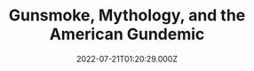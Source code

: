 ---
collection_archive: false
collection_awards: []
collection_category:
  - Kids
  - Color
  - Still Life + Details
  - Environments
  - Reportage
collection_content: >-
  This work-in progress investigates gun culture not in a singular sense as one
  belonging to the enthusiast, but one that is synonymous with being an American
  citizen as we share the land with more guns than citizens. Stories on guns are
  plenty but none which look at the role firearms have played in the mythology
  of the American West. From film, music, and literature, the world loves our
  pop culture exports of the gun carrying character personified as the cowboy,
  pioneer, soldier, mobster and the gangster. A uniquely American export is now
  a uniquely American health crisis.


  I have a long personal relationship with firearms. Raised in the Ozarks
  hunting is a way of life yet my brothers and I were not allowed to play with
  toy guns. In high school I was on a mass shooting kill list. In 2012 my cousin
  took her land her young children’s lives (11, 10, and 22 months).


  Here you will find scenes from civilian tactical training facilities,
  neighborhoods wracked by gun violence, activists, politicians, wild-west
  shootouts, “patriots,” and gun safety exercises.
collection_cover: 'https://d1sf55qlb7p6hz.cloudfront.net/rieser-vox-guns-16.jpg'
collection_cover_mobile: 'https://d1sf55qlb7p6hz.cloudfront.net/2022-08_vertical-covers-18.jpg'
collection_description: >-
  Firearms are deeply ingrained with what it means to be American and our
  history of the American West—a history of celebrated individualism
  paradoxically based on our freedom as the conquering settler and oppressor.


  Featured on Buzzfeed News. 
collection_description_alignment: center
collection_exhibition: []
collection_filter: Personal
collection_hidden: false
collection_meta: 2021 - 2022
collection_meta_2: ''
collection_press: []
collection_preview:
  - 'https://d1sf55qlb7p6hz.cloudfront.net/4x3-guns-3.jpg'
  - 'https://d1sf55qlb7p6hz.cloudfront.net/4x3-guns-1.jpg'
  - 'https://d1sf55qlb7p6hz.cloudfront.net/4x3-guns-2.jpg'
  - 'https://d1sf55qlb7p6hz.cloudfront.net/4x3-guns-11.jpg'
  - 'https://d1sf55qlb7p6hz.cloudfront.net/4x3-guns-10.jpg'
  - 'https://d1sf55qlb7p6hz.cloudfront.net/4x3-guns-9.jpg'
  - 'https://d1sf55qlb7p6hz.cloudfront.net/4x3-guns-8.jpg'
  - 'https://d1sf55qlb7p6hz.cloudfront.net/4x3-guns-7.jpg'
  - 'https://d1sf55qlb7p6hz.cloudfront.net/4x3-guns-6.jpg'
  - 'https://d1sf55qlb7p6hz.cloudfront.net/4x3-guns-5.jpg'
  - 'https://d1sf55qlb7p6hz.cloudfront.net/4x3-guns-4.jpg'
cover_image: ''
date: 2022-07-21T01:20:29.000Z
hide_footer: false
layout: blocks
navigation_theme: black
px_extra: true
row_alignment: between
slug: gundemic
theme_color: '#CAE8E3'
theme_color_all_works: ''
title: 'Gunsmoke, Mythology, and the American Gundemic '
seo:
  meta_description: ''
  meta_title: ''
collection_blocks:
  - _bookshop_name: collections/media-row-start
    row_alignment: between
  - _bookshop_name: collections/media-element
    align_y: ''
    block: media-element
    caption: ''
    color: '#DCE3F3'
    image: 'https://d1sf55qlb7p6hz.cloudfront.net/rieser-vox-guns-1.jpg'
    margin_left: '20'
    margin_right: ''
    margin_y: '100'
    width: '60'
  - _bookshop_name: collections/media-row
    row_alignment: between
  - _bookshop_name: collections/media-element
    align_y: ''
    block: media-element
    caption: ''
    color: '#EFE5DD'
    image: 'https://d1sf55qlb7p6hz.cloudfront.net/rieser-vox-guns-2.jpg'
    margin_left: '5'
    margin_right: ''
    margin_y: '100'
    width: '33'
  - _bookshop_name: collections/media-element
    align_y: ''
    block: media-element
    caption: ''
    color: '#C6E2D4'
    image: 'https://d1sf55qlb7p6hz.cloudfront.net/rieser-vox-guns-3.jpg'
    margin_left: '0'
    margin_right: '5'
    margin_y: '500'
    width: '45'
  - _bookshop_name: collections/media-row
    row_alignment: between
  - _bookshop_name: collections/media-element
    align_y: ''
    block: media-element
    caption: ''
    color: '#D8D7E3'
    image: 'https://d1sf55qlb7p6hz.cloudfront.net/rieser-vox-guns-4.jpg'
    margin_left: '10'
    margin_right: ''
    margin_y: '100'
    width: '55'
  - _bookshop_name: collections/media-row
    row_alignment: between
  - _bookshop_name: collections/media-element
    align_y: ''
    block: media-element
    caption: ''
    color: '#EDE5DE'
    image: 'https://d1sf55qlb7p6hz.cloudfront.net/rieser-vox-guns-5.jpg'
    margin_left: '30'
    margin_right: '0'
    margin_y: '100'
    width: '66'
  - _bookshop_name: collections/media-row
    row_alignment: between
  - _bookshop_name: collections/media-element
    align_y: ''
    block: media-element
    caption: ''
    color: '#EFCAB3'
    image: 'https://d1sf55qlb7p6hz.cloudfront.net/rieser-vox-guns-6.jpg'
    margin_left: '20'
    margin_right: '0'
    margin_y: '100'
    width: '40'
  - _bookshop_name: collections/media-row
    row_alignment: between
  - _bookshop_name: collections/media-element
    align_y: ''
    block: media-element
    caption: ''
    color: '#F8EBCC'
    image: 'https://d1sf55qlb7p6hz.cloudfront.net/rieser-vox-guns-7.jpg'
    margin_left: '35'
    margin_right: '0'
    margin_y: '100'
    width: '33'
  - _bookshop_name: collections/media-row
    row_alignment: between
  - _bookshop_name: collections/media-element
    align_y: ''
    block: media-element
    caption: ''
    color: '#DCEDF8'
    image: 'https://d1sf55qlb7p6hz.cloudfront.net/rieser-guns-redo-1.jpg'
    margin_left: '10'
    margin_right: ''
    margin_y: '200'
    width: '40'
  - _bookshop_name: collections/media-element
    align_y: ''
    block: media-element
    caption: ''
    color: '#F3E1D4'
    image: 'https://d1sf55qlb7p6hz.cloudfront.net/rieser-vox-guns-9.jpg'
    margin_left: '0'
    margin_right: '5'
    margin_y: '200'
    width: '40'
  - _bookshop_name: collections/media-row
    row_alignment: between
  - _bookshop_name: collections/media-element
    align_y: ''
    block: media-element
    caption: ''
    color: '#F4DFE7'
    image: 'https://d1sf55qlb7p6hz.cloudfront.net/rieser-vox-guns-10.jpg'
    margin_left: '35'
    margin_right: '0'
    margin_y: '200'
    width: '50'
  - _bookshop_name: collections/media-row
    row_alignment: between
  - _bookshop_name: collections/media-element
    align_y: ''
    block: media-element
    caption: ''
    color: '#D5F4F6'
    image: 'https://d1sf55qlb7p6hz.cloudfront.net/rieser-vox-guns-11.jpg'
    margin_left: '20'
    margin_right: ''
    margin_y: '100'
    width: '30'
  - _bookshop_name: collections/media-element
    align_y: ''
    block: media-element
    caption: ''
    color: '#F9D1BC'
    image: 'https://d1sf55qlb7p6hz.cloudfront.net/rieser-vox-guns-12.jpg'
    margin_left: '0'
    margin_right: '0'
    margin_y: '400'
    width: '40'
  - _bookshop_name: collections/media-row
    row_alignment: between
  - _bookshop_name: collections/media-element
    align_y: ''
    block: media-element
    caption: ''
    color: '#CCE3FA'
    image: 'https://d1sf55qlb7p6hz.cloudfront.net/rieser-vox-guns-13.jpg'
    margin_left: '40'
    margin_right: '0'
    margin_y: '100'
    width: '30'
  - _bookshop_name: collections/media-row
    row_alignment: between
  - _bookshop_name: collections/media-element
    align_y: ''
    block: media-element
    caption: ''
    color: '#F0F3D4'
    image: 'https://d1sf55qlb7p6hz.cloudfront.net/rieser-vox-guns-14.jpg'
    margin_left: '25'
    margin_right: ''
    margin_y: '100'
    width: '60'
  - _bookshop_name: collections/media-row
    row_alignment: between
  - _bookshop_name: collections/media-element
    align_y: ''
    block: media-element
    caption: ''
    color: '#EADEF4'
    image: 'https://d1sf55qlb7p6hz.cloudfront.net/rieser-vox-guns-15.jpg'
    margin_left: '10'
    margin_right: '0'
    margin_y: '100'
    width: '33'
  - _bookshop_name: collections/media-row
    row_alignment: between
  - _bookshop_name: collections/media-element
    align_y: ''
    block: media-element
    caption: ''
    color: '#D0F1F0'
    image: 'https://d1sf55qlb7p6hz.cloudfront.net/rieser-vox-guns-16.jpg'
    margin_left: '20'
    margin_right: ''
    margin_y: '100'
    width: '75'
  - _bookshop_name: collections/media-row
    row_alignment: between
  - _bookshop_name: collections/media-element
    align_y: ''
    block: media-element
    caption: ''
    color: '#F1E3CF'
    image: 'https://d1sf55qlb7p6hz.cloudfront.net/rieser-vox-guns-17.jpg'
    margin_left: '5'
    margin_right: ''
    margin_y: '100'
    width: '50'
  - _bookshop_name: collections/media-row
    row_alignment: between
  - _bookshop_name: collections/media-element
    align_y: ''
    block: media-element
    caption: ''
    color: '#F9DECE'
    image: 'https://d1sf55qlb7p6hz.cloudfront.net/rieser-vox-guns-18.jpg'
    margin_left: '30'
    margin_right: '0'
    margin_y: '100'
    width: '40'
  - _bookshop_name: collections/media-element
    align_y: ''
    block: media-element
    caption: ''
    color: '#D5D9F0'
    image: 'https://d1sf55qlb7p6hz.cloudfront.net/rieser-vox-guns-19.jpg'
    margin_left: '0'
    margin_right: '5'
    margin_y: '600'
    width: '20'
  - _bookshop_name: collections/media-row
    row_alignment: between
  - _bookshop_name: collections/media-element
    align_y: ''
    block: media-element
    caption: ''
    color: '#D8F3D8'
    image: 'https://d1sf55qlb7p6hz.cloudfront.net/rieser-vox-guns-21.jpg'
    margin_left: '5'
    margin_right: ''
    margin_y: '600'
    width: '40'
  - _bookshop_name: collections/media-element
    align_y: ''
    block: media-element
    caption: ''
    color: '#CCE1F3'
    image: 'https://d1sf55qlb7p6hz.cloudfront.net/rieser-vox-guns-20.jpg'
    margin_left: '0'
    margin_right: '15'
    margin_y: '100'
    width: '33'
  - _bookshop_name: collections/media-row
    row_alignment: between
  - _bookshop_name: collections/media-element
    align_y: ''
    block: media-element
    caption: ''
    color: '#FBC1A2'
    image: 'https://d1sf55qlb7p6hz.cloudfront.net/rieser-vox-guns-22.jpg'
    margin_left: '15'
    margin_right: '0'
    margin_y: '100'
    width: '50'
  - _bookshop_name: collections/media-element
    align_y: ''
    block: media-element
    caption: ''
    color: '#EDDAF0'
    image: 'https://d1sf55qlb7p6hz.cloudfront.net/rieser-vox-guns-23.jpg'
    margin_left: '0'
    margin_right: '5'
    margin_y: '700'
    width: '25'
  - _bookshop_name: collections/media-row
    row_alignment: between
  - _bookshop_name: collections/media-element
    align_y: ''
    block: media-element
    caption: ''
    color: '#F6F1D0'
    image: 'https://d1sf55qlb7p6hz.cloudfront.net/rieser-vox-guns-24.jpg'
    margin_left: '35'
    margin_right: '0'
    margin_y: '100'
    width: '45'
  - _bookshop_name: collections/media-row
    row_alignment: between
  - _bookshop_name: collections/media-element
    align_y: ''
    block: media-element
    caption: ''
    color: '#DDEDF6'
    image: 'https://d1sf55qlb7p6hz.cloudfront.net/rieser-vox-guns-26.jpg'
    margin_left: '5'
    margin_right: ''
    margin_y: '100'
    width: '66'
  - _bookshop_name: collections/media-row
    row_alignment: between
  - _bookshop_name: collections/media-element
    align_y: ''
    block: media-element
    caption: ''
    color: '#D8E9BA'
    image: 'https://d1sf55qlb7p6hz.cloudfront.net/rieser-vox-guns-25.jpg'
    margin_left: '15'
    margin_right: ''
    margin_y: '300'
    width: '30'
  - _bookshop_name: collections/media-element
    align_y: ''
    block: media-element
    caption: ''
    color: '#FFEBDA'
    image: 'https://d1sf55qlb7p6hz.cloudfront.net/rieser-vox-guns-27.jpg'
    margin_left: '0'
    margin_right: '10'
    margin_y: '100'
    width: '33'
  - _bookshop_name: collections/media-row
    row_alignment: between
  - _bookshop_name: collections/media-element
    align_y: ''
    block: media-element
    caption: ''
    color: '#DDFFE6'
    image: 'https://d1sf55qlb7p6hz.cloudfront.net/rieser-vox-guns-29.jpg'
    margin_left: '35'
    margin_right: '0'
    margin_y: '100'
    width: '33'
  - _bookshop_name: collections/media-row
    row_alignment: between
  - _bookshop_name: collections/media-element
    align_y: ''
    block: media-element
    caption: ''
    color: '#ECDDFF'
    image: 'https://d1sf55qlb7p6hz.cloudfront.net/rieser-vox-guns-30.jpg'
    margin_left: '5'
    margin_right: '0'
    margin_y: '100'
    width: '40'
  - _bookshop_name: collections/media-row
    row_alignment: between
  - _bookshop_name: collections/media-element
    align_y: ''
    block: media-element
    caption: ''
    color: '#DDF1FF'
    image: 'https://d1sf55qlb7p6hz.cloudfront.net/rieser-vox-guns-31.jpg'
    margin_left: '15'
    margin_right: ''
    margin_y: '100'
    width: '60'
  - _bookshop_name: collections/media-row
    row_alignment: between
  - _bookshop_name: collections/media-element
    align_y: ''
    block: media-element
    caption: ''
    color: '#DDFFE6'
    image: 'https://d1sf55qlb7p6hz.cloudfront.net/rieser-vox-guns-32.jpg'
    margin_left: '25'
    margin_right: ''
    margin_y: '500'
    width: '25'
  - _bookshop_name: collections/media-element
    align_y: ''
    block: media-element
    caption: ''
    color: '#FFEFDD'
    image: 'https://d1sf55qlb7p6hz.cloudfront.net/rieser-vox-guns-33.jpg'
    margin_left: ''
    margin_right: '10'
    margin_y: '100'
    width: '33'
  - _bookshop_name: collections/media-row
    row_alignment: between
  - _bookshop_name: collections/media-element
    align_y: start
    caption: ''
    color: '#F6F7A0'
    image: 'https://d1sf55qlb7p6hz.cloudfront.net/rieser-vox-guns-34.jpg'
    margin_left: '5'
    margin_right: '0'
    margin_y: '100'
    width: '60'
  - _bookshop_name: collections/media-row
    row_alignment: between
  - _bookshop_name: collections/media-element
    align_y: ''
    block: media-element
    caption: ''
    color: '#DCE3F3'
    image: 'https://d1sf55qlb7p6hz.cloudfront.net/rieser-vox-guns-35.jpg'
    margin_left: '10'
    margin_right: ''
    margin_y: '100'
    width: '40'
  - _bookshop_name: collections/media-row
    row_alignment: between
  - _bookshop_name: collections/media-element
    align_y: ''
    block: media-element
    caption: ''
    color: '#EFE5DD'
    image: 'https://d1sf55qlb7p6hz.cloudfront.net/rieser-vox-guns-36.jpg'
    margin_left: '35'
    margin_right: ''
    margin_y: '100'
    width: '33'
  - _bookshop_name: collections/media-element
    align_y: ''
    block: media-element
    caption: ''
    color: '#C6E2D4'
    image: 'https://d1sf55qlb7p6hz.cloudfront.net/rieser-vox-guns-37.jpg'
    margin_left: '0'
    margin_right: '0'
    margin_y: '900'
    width: '25'
  - _bookshop_name: collections/media-row
    row_alignment: between
  - _bookshop_name: collections/media-element
    align_y: ''
    block: media-element
    caption: ''
    color: '#D8D7E3'
    image: 'https://d1sf55qlb7p6hz.cloudfront.net/rieser-vox-guns-38.jpg'
    margin_left: '55'
    margin_right: ''
    margin_y: '100'
    width: '33'
  - _bookshop_name: collections/media-row
    row_alignment: between
  - _bookshop_name: collections/media-element
    align_y: ''
    block: media-element
    caption: ''
    color: '#EDE5DE'
    image: 'https://d1sf55qlb7p6hz.cloudfront.net/rieser-vox-guns-39.jpg'
    margin_left: '10'
    margin_right: '0'
    margin_y: '100'
    width: '55'
  - _bookshop_name: collections/media-row
    row_alignment: between
  - _bookshop_name: collections/media-element
    align_y: ''
    block: media-element
    caption: ''
    color: '#EFCAB3'
    image: 'https://d1sf55qlb7p6hz.cloudfront.net/rieser-vox-guns-40.jpg'
    margin_left: '15'
    margin_right: '0'
    margin_y: '100'
    width: '30'
  - _bookshop_name: collections/media-element
    align_y: ''
    block: media-element
    caption: ''
    color: '#F8EBCC'
    image: 'https://d1sf55qlb7p6hz.cloudfront.net/rieser-vox-guns-41.jpg'
    margin_left: '0'
    margin_right: '0'
    margin_y: '400'
    width: '50'
  - _bookshop_name: collections/media-row
    row_alignment: between
  - _bookshop_name: collections/media-element
    align_y: ''
    block: media-element
    caption: ''
    color: '#DCEDF8'
    image: 'https://d1sf55qlb7p6hz.cloudfront.net/rieser-vox-guns-42.jpg'
    margin_left: '25'
    margin_right: ''
    margin_y: '100'
    width: '50'
  - _bookshop_name: collections/media-row
    row_alignment: between
  - _bookshop_name: collections/media-element
    align_y: ''
    block: media-element
    caption: ''
    color: '#F3E1D4'
    image: 'https://d1sf55qlb7p6hz.cloudfront.net/rieser-vox-guns-43.jpg'
    margin_left: '15'
    margin_right: ''
    margin_y: '100'
    width: '70'
  - _bookshop_name: collections/media-row
    row_alignment: between
  - _bookshop_name: collections/media-row
    row_alignment: between
---